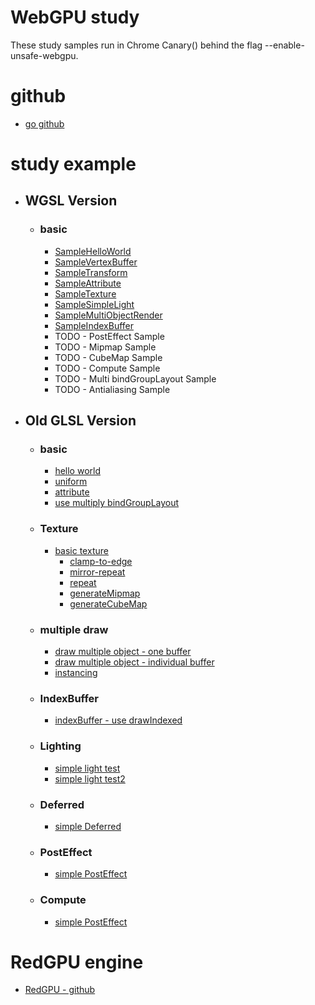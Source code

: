 # WebGPU study

These study samples run in Chrome Canary() behind the flag --enable-unsafe-webgpu.

# github
- [go github](https://github.com/redcamel/webgpu)
 
# study example
- ## WGSL Version
  - ### basic
      - [SampleHelloWorld](https://redcamel.github.io/webgpu/build/index.html?idx=0)
      - [SampleVertexBuffer](https://redcamel.github.io/webgpu/build/index.html?idx=1)
      - [SampleTransform](https://redcamel.github.io/webgpu/build/index.html?idx=2)
      - [SampleAttribute](https://redcamel.github.io/webgpu/build/index.html?idx=3)
      - [SampleTexture](https://redcamel.github.io/webgpu/build/index.html?idx=4)
      - [SampleSimpleLight](https://redcamel.github.io/webgpu/build/index.html?idx=5)
      - [SampleMultiObjectRender](https://redcamel.github.io/webgpu/build/index.html?idx=6)
      - [SampleIndexBuffer](https://redcamel.github.io/webgpu/build/index.html?idx=7)
      - TODO - PostEffect Sample
      - TODO - Mipmap Sample
      - TODO - CubeMap Sample
      - TODO - Compute Sample
      - TODO - Multi bindGroupLayout Sample
      - TODO - Antialiasing Sample
  
- ## Old GLSL Version
  - ### basic
      - [hello world](https://redcamel.github.io/webgpu/old_glsl_rnd/001_helloworld)
      - [uniform](https://redcamel.github.io/webgpu/old_glsl_rnd/002_transform)
      - [attribute](https://redcamel.github.io/webgpu/old_glsl_rnd/003_attribute)
      - [use multiply bindGroupLayout](https://redcamel.github.io/webgpu/old_glsl_rnd/009_multi_BindGroupLayout)
  - ### Texture
      - [basic texture](https://redcamel.github.io/webgpu/old_glsl_rnd/004_texture)
          - [clamp-to-edge](https://redcamel.github.io/webgpu/old_glsl_rnd/004_texture/clamp-to-edge)
          - [mirror-repeat](https://redcamel.github.io/webgpu/old_glsl_rnd/004_texture/mirror-repeat)
          - [repeat](https://redcamel.github.io/webgpu/old_glsl_rnd/004_texture/repeat)
          - [generateMipmap](https://redcamel.github.io/webgpu/old_glsl_rnd/012_mipmap)
          - [generateCubeMap](https://redcamel.github.io/webgpu/old_glsl_rnd/013_cubemap)
  - ### multiple draw
      - [draw multiple object - one buffer](https://redcamel.github.io/webgpu/old_glsl_rnd/005_multiObject)
      - [draw multiple object - individual buffer](https://redcamel.github.io/webgpu/old_glsl_rnd/005_multiObject2)
      - [instancing](https://redcamel.github.io/webgpu/old_glsl_rnd/008_instancing)
  - ### IndexBuffer
      - [indexBuffer - use drawIndexed](https://redcamel.github.io/webgpu/old_glsl_rnd/006_indexBuffer)
  - ### Lighting
      - [simple light test](https://redcamel.github.io/webgpu/old_glsl_rnd/007_simpleLight)
      - [simple light test2](https://redcamel.github.io/webgpu/old_glsl_rnd/011_simple_defferd_light)
  - ### Deferred
      - [simple Deferred](https://redcamel.github.io/webgpu/old_glsl_rnd/011_simple_defferd)
  - ### PostEffect
      - [simple PostEffect](https://redcamel.github.io/webgpu/old_glsl_rnd/010_postEffect)
  - ### Compute
      - [simple PostEffect](https://redcamel.github.io/webgpu/old_glsl_rnd/14_compute)
  
# RedGPU engine 
   - [RedGPU - github](https://github.com/redcamel/RedGPU)
